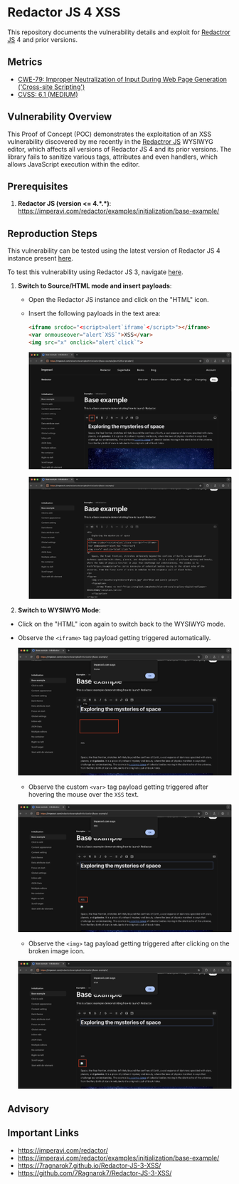 # Redactor JS 4 XSS
This repository documents the vulnerability details and exploit for [Redactror JS](https://imperavi.com/redactor/) 4 and prior versions.

## Metrics
- [CWE-79: Improper Neutralization of Input During Web Page Generation ('Cross-site Scripting')](https://cwe.mitre.org/data/definitions/79.html)
- [CVSS: 6.1 (MEDIUM)](https://nvd.nist.gov/vuln-metrics/cvss/v3-calculator?vector=AV:N/AC:L/PR:N/UI:R/S:C/C:L/I:L/A:N&version=3.1)

## Vulnerability Overview
This Proof of Concept (POC) demonstrates the exploitation of an XSS vulnerability discovered by me recently in the [Redactror JS](https://imperavi.com/redactor/)  WYSIWYG editor, which affects all versions of Redactor JS 4 and its prior versions. The library fails to sanitize various tags, attributes and even handlers, which allows JavaScript execution within the editor.

## Prerequisites
1. **Redactor JS (version <= 4.\*.\*)**: https://imperavi.com/redactor/examples/initialization/base-example/

## Reproduction Steps
This vulnerability can be tested using the latest version of Redactor JS 4 instance present [here](https://imperavi.com/redactor/examples/initialization/base-example/).

To test this vulnerability using Redactor JS 3, navigate [here](https://7ragnarok7.github.io/Redactor-JS-3-XSS/redactor3/).

1. **Switch to Source/HTML mode and insert payloads**:
   - Open the Redactor JS instance and click on the "HTML" icon.
   - Insert the following payloads in the text area:

     ```html
     <iframe srcdoc="<script>alert`iframe`</script>"></iframe>
     <var onmouseover="alert`XSS`">XSS</var>
     <img src="x" onclick="alert`click`">
     ```
     ![Redactor Preview Screenshot](screenshots/redactor.png)

     ![Payload Insertion Screenshot](screenshots/payload.png)
     
 2. **Switch to WYSIWYG Mode**:
   - Click on the "HTML" icon again to switch back to the WYSIWYG mode.
   
   - Observe the `<iframe>` tag payload getting triggered automatically.
     
     ![Payload Insertion Screenshot](screenshots/iframe.png)
     
     - Observe the custom `<var>` tag payload getting triggered after hovering the mouse over the `XSS` text.
     
     ![Payload Insertion Screenshot](screenshots/var.png)
     
     - Observe the `<img>` tag payload getting triggered after clicking on the broken image icon.
     
     ![XSS Trigger Screenshot](screenshots/img.png)
   
## Advisory
   
## Important Links
- https://imperavi.com/redactor/
- https://imperavi.com/redactor/examples/initialization/base-example/
- https://7ragnarok7.github.io/Redactor-JS-3-XSS/
- https://github.com/7Ragnarok7/Redactor-JS-3-XSS/

